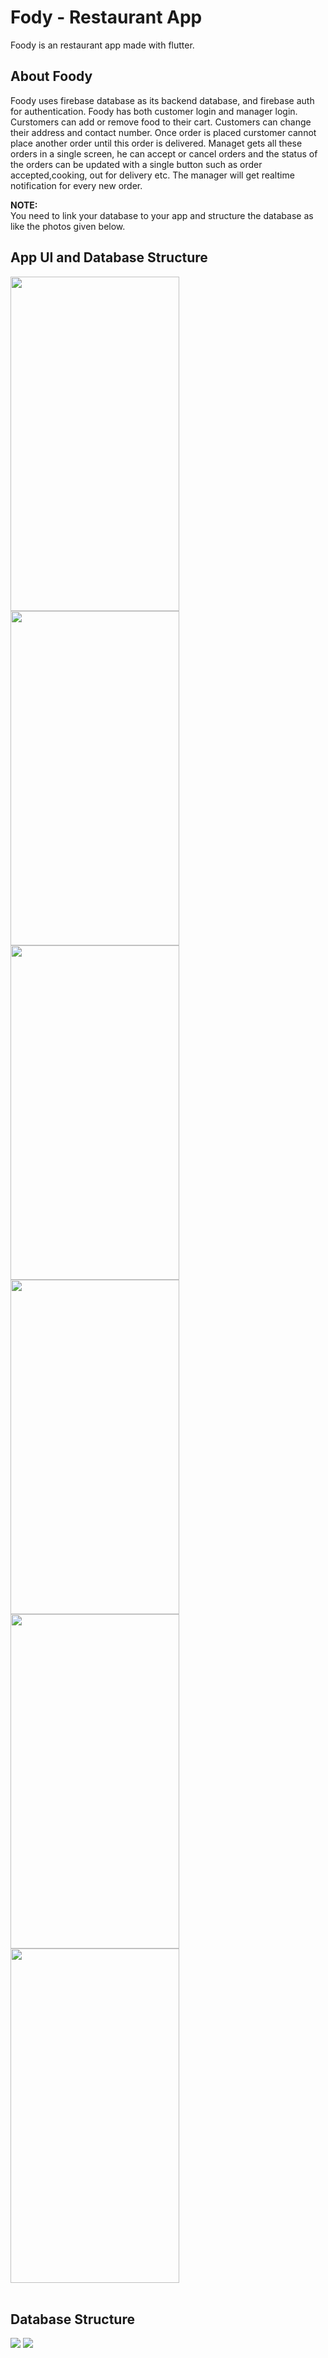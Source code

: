 # Fody - Restaurant App

Foody is an restaurant app made with flutter.

## About Foody

Foody uses firebase database as its backend database, and firebase auth for authentication. Foody has both customer login and manager login. Curstomers can add or remove food to their cart. Customers can change their address and contact number. Once order is placed curstomer cannot place another order until this order is delivered. Managet gets all these orders in a single screen, he can accept or cancel orders and the status of the orders can be updated with a single button such as order accepted,cooking, out for delivery etc. The manager will get realtime notification for every new order.


**NOTE:** \
You need to link your database to your app and structure the database as like the photos given below.


## App UI and Database Structure

<img src="https://github.com/Premmmm/Foody-Restaurant-App/blob/master/assets/screenshots/loginscreen.jpg"  height="535" width="270">  
<img src="https://github.com/Premmmm/Foody-Restaurant-App/blob/master/assets/screenshots/menuscreen.jpg" align="center" height="535" width="270">  
<img src="https://github.com/Premmmm/Foody-Restaurant-App/blob/master/assets/screenshots/currentitem.jpg" height="535" width="270"><br>  
<img src="https://github.com/Premmmm/Foody-Restaurant-App/blob/master/assets/screenshots/ordersscreen.jpg"  height="535" width="270">  
<img src="https://github.com/Premmmm/Foody-Restaurant-App/blob/master/assets/screenshots/adminOrder.jpg"  height="535" width="270">  
<img src="https://github.com/Premmmm/Foody-Restaurant-App/blob/master/assets/screenshots/acceptedOrders.jpg" height="535" width="270"><br><br>  


## Database Structure

<img src="https://github.com/Premmmm/Foody-Restaurant-App/blob/master/assets/database%20structure/foody%20database%201.png">
<img src="https://github.com/Premmmm/Foody-Restaurant-App/blob/master/assets/database%20structure/foody%20database%202.png">

